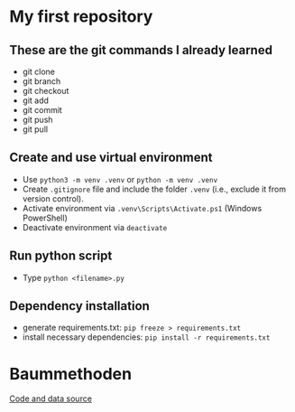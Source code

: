 # My first repository

## These are the git commands I already learned

- git clone
- git branch
- git checkout
- git add
- git commit
- git push
- git pull

## Create and use virtual environment
- Use `python3 -m venv .venv` or `python -m venv .venv`
- Create `.gitignore` file and include the folder `.venv` (i.e., exclude it from version control).
- Activate environment via `.venv\Scripts\Activate.ps1` (Windows PowerShell)
- Deactivate environment via `deactivate`

## Run python script
- Type `python <filename>.py`

## Dependency installation
- generate requirements.txt: `pip freeze > requirements.txt`
- install necessary dependencies: `pip install -r requirements.txt`

# Baummethoden
[Code and data source](https://limebit.de/jupyter/Baummethoden)